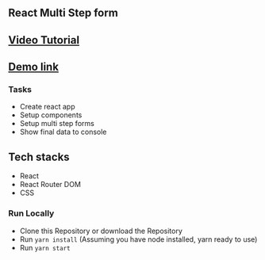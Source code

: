 ## React Multi Step form

## [Video Tutorial](https://youtu.be/eenVNZe0PLs)

## [Demo link ](https://bw-react-multi-form.netlify.app/)

### Tasks

- Create react app
- Setup components
- Setup multi step forms
- Show final data to console

## Tech stacks

- React
- React Router DOM
- CSS

### Run Locally

- Clone this Repository or download the Repository
- Run `yarn install` (Assuming you have node installed, yarn ready to use)
- Run `yarn start`
